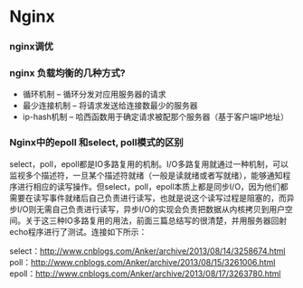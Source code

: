 # Nginx
### nginx调优

### nginx 负载均衡的几种方式?
- 循环机制 – 循环分发对应用服务器的请求
- 最少连接机制 – 将请求发送给连接数最少的服务器
- ip-hash机制 – 哈西函数用于确定请求被配那个服务器（基于客户端IP地址）

### Nginx中的epoll 和select, poll模式的区别
select，poll，epoll都是IO多路复用的机制。I/O多路复用就通过一种机制，可以监视多个描述符，一旦某个描述符就绪（一般是读就绪或者写就绪），能够通知程序进行相应的读写操作。但select，poll，epoll本质上都是同步I/O，因为他们都需要在读写事件就绪后自己负责进行读写，也就是说这个读写过程是阻塞的，而异步I/O则无需自己负责进行读写，异步I/O的实现会负责把数据从内核拷贝到用户空间。关于这三种IO多路复用的用法，前面三篇总结写的很清楚，并用服务器回射echo程序进行了测试。连接如下所示：

select：http://www.cnblogs.com/Anker/archive/2013/08/14/3258674.html
poll：http://www.cnblogs.com/Anker/archive/2013/08/15/3261006.html
epoll：http://www.cnblogs.com/Anker/archive/2013/08/17/3263780.html
